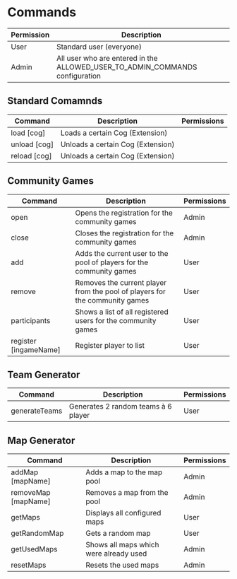 # Commands

| Permission | Description |
| -- | -- |
| User | Standard user (everyone) |
| Admin | All user who are entered in the ALLOWED_USER_TO_ADMIN_COMMANDS configuration |

## Standard Comamnds
| Command | Description | Permissions |
|--|--|--|
| load [cog] | Loads a certain Cog (Extension) |
| unload [cog] | Unloads a certain Cog (Extension) |
| reload [cog] | Unloads a certain Cog (Extension) |

## Community Games
| Command | Description | Permissions |
|--|--|--|
| open  | Opens the registration for the community games | Admin |
| close | Closes the registration for the community games | Admin |
| add | Adds the current user to the pool of players for the community games | User |
| remove | Removes the current player from the pool of players for the community games | User |
| participants | Shows a list of all registered users for the community games | User |
| register [ingameName] | Register player to list | User |

## Team Generator
| Command | Description | Permissions |
|--|--|--|
| generateTeams | Generates 2 random teams à 6 player | User |

## Map Generator
| Command | Description | Permissions |
|--|--|--|
| addMap [mapName]| Adds a map to the map pool | Admin |
| removeMap [mapName] | Removes a map from the pool | Admin |
| getMaps | Displays all configured maps | User |
| getRandomMap | Gets a random map | User |
| getUsedMaps | Shows all maps which were already used | Admin |
| resetMaps | Resets the used maps | Admin |
